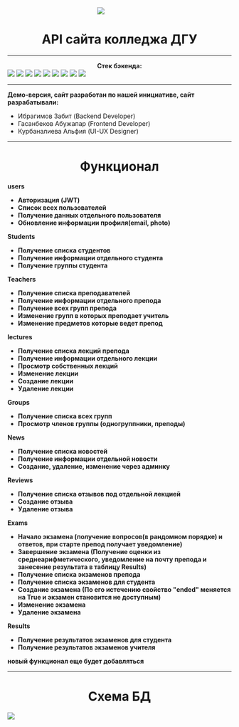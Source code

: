 <div style='margin-left: 40%;'><img src='https://law.dgu.ru/college/styles/img/logo2.jpg'></div>

<center><h1>API сайта колледжа ДГУ</h1></center>
<hr>
<center><b>Стек бэкенда:</b></center>     
<div>
    <img src="https://img.shields.io/badge/DJANGO-REST-ff1709?style=for-the-badge&logo=django&logoColor=white&color=ff1709&labelColor=gray">
    <img src="https://img.shields.io/badge/Celery-37814A.svg?style=for-the-badge&logo=Celery&logoColor=white">
    <img src="https://img.shields.io/badge/PostgreSQL-4169E1.svg?style=for-the-badge&logo=PostgreSQL&logoColor=white">
    <img src="https://img.shields.io/badge/Redis-DC382D.svg?style=for-the-badge&logo=Redis&logoColor=white">
    <img src="https://img.shields.io/badge/Docker-2496ED.svg?style=for-the-badge&logo=Docker&logoColor=white">
    <img src="https://img.shields.io/badge/Postman-FF6C37.svg?style=for-the-badge&logo=Postman&logoColor=white">
    <img src="https://img.shields.io/badge/-Linux-185885?logo=linux&style=for-the-badge&logoColor=fff">
    <img src="https://img.shields.io/badge/nginx-%23009639.svg?style=for-the-badge&logo=nginx&logoColor=white">
    <img src="https://img.shields.io/badge/git-%23F05033.svg?style=for-the-badge&logo=git&logoColor=white">
</div>
<hr>

<b>Демо-версия, сайт разработан по нашей инициативе, сайт разрабатывали:</b>
<ul>
    <li> Ибрагимов Забит (Backend Developer)
    <li> Гасанбеков Абужапар (Frontend Developer)
    <li> Курбаналиева Альфия (UI-UX Designer)
</ul>

<hr>

<center><h1>Функционал</h1></center>
<b>users
<ul>
    <li> Авторизация (JWT)
    <li> Список всех пользователей
    <li> Получение данных отдельного пользователя
    <li> Обновление информации профиля(email, photo)
</ul>
<b>Students
<ul>
    <li> Получение списка студентов
    <li> Получение информации отдельного студента
    <li> Получение группы студента
</ul>
<b>Teachers
<ul>
    <li> Получение списка преподавателей
    <li> Получение информации отдельного препода
    <li> Получение всех групп препода
    <li> Изменение групп в которых преподает учитель
    <li> Изменение предметов которые ведет препод
</ul>
<b>lectures
<ul>
    <li> Получение списка лекций препода
    <li> Получение информации отдельного лекции
    <li> Просмотр собственных лекций
    <li> Изменение лекции
    <li> Создание лекции
    <li> Удаление лекции
</ul>
<b>Groups
<ul>
    <li> Получение списка всех групп
    <li> Просмотр членов группы (одногруппники, преподы)
</ul>
<b>News
<ul>
    <li> Получение списка новостей
    <li> Получение информации отдельной новости
    <li> Создание, удаление, изменение через админку
</ul>
<b>Reviews
<ul>
    <li> Получение списка отзывов под отдельной лекцией
    <li> Создание отзыва
    <li> Удаление отзыва
</ul>
<b>Exams
<ul>
    <li> Начало экзамена (получение вопросов(в рандомном порядке) и ответов, при старте препод получает уведомление)
    <li> Завершение экзамена (Получение оценки из среднеарифметического, уведомление на почту препода и занесение результата в таблицу Results)
    <li> Получение списка экзаменов препода
    <li> Получение списка экзаменов для студента
    <li> Создание экзамена (По его истечению свойство "ended" меняется на True и экзамен становится не доступным)
    <li> Изменение экзамена
    <li> Удаление экзамена
</ul>
<b>Results
<ul>
    <li> Получение результатов экзаменов для студента
    <li> Получение результатов экзаменов учителя
</ul>
<p>
новый функционал еще будет добавляться
<hr>
<center><h1>Схема БД</h1></center>
<img src='https://i.ibb.co/2nLHGG0/Copy-of-Untitled-Diagram.png'>
